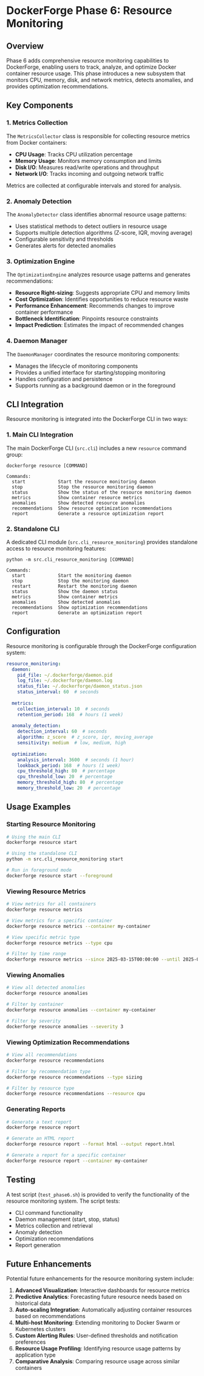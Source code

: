 # DockerForge Phase 6: Resource Monitoring

## Overview

Phase 6 adds comprehensive resource monitoring capabilities to DockerForge, enabling users to track, analyze, and optimize Docker container resource usage. This phase introduces a new subsystem that monitors CPU, memory, disk, and network metrics, detects anomalies, and provides optimization recommendations.

## Key Components

### 1. Metrics Collection

The `MetricsCollector` class is responsible for collecting resource metrics from Docker containers:

- **CPU Usage**: Tracks CPU utilization percentage
- **Memory Usage**: Monitors memory consumption and limits
- **Disk I/O**: Measures read/write operations and throughput
- **Network I/O**: Tracks incoming and outgoing network traffic

Metrics are collected at configurable intervals and stored for analysis.

### 2. Anomaly Detection

The `AnomalyDetector` class identifies abnormal resource usage patterns:

- Uses statistical methods to detect outliers in resource usage
- Supports multiple detection algorithms (Z-score, IQR, moving average)
- Configurable sensitivity and thresholds
- Generates alerts for detected anomalies

### 3. Optimization Engine

The `OptimizationEngine` analyzes resource usage patterns and generates recommendations:

- **Resource Right-sizing**: Suggests appropriate CPU and memory limits
- **Cost Optimization**: Identifies opportunities to reduce resource waste
- **Performance Enhancement**: Recommends changes to improve container performance
- **Bottleneck Identification**: Pinpoints resource constraints
- **Impact Prediction**: Estimates the impact of recommended changes

### 4. Daemon Manager

The `DaemonManager` coordinates the resource monitoring components:

- Manages the lifecycle of monitoring components
- Provides a unified interface for starting/stopping monitoring
- Handles configuration and persistence
- Supports running as a background daemon or in the foreground

## CLI Integration

Resource monitoring is integrated into the DockerForge CLI in two ways:

### 1. Main CLI Integration

The main DockerForge CLI (`src.cli`) includes a new `resource` command group:

```
dockerforge resource [COMMAND]

Commands:
  start            Start the resource monitoring daemon
  stop             Stop the resource monitoring daemon
  status           Show the status of the resource monitoring daemon
  metrics          Show container resource metrics
  anomalies        Show detected resource anomalies
  recommendations  Show resource optimization recommendations
  report           Generate a resource optimization report
```

### 2. Standalone CLI

A dedicated CLI module (`src.cli_resource_monitoring`) provides standalone access to resource monitoring features:

```
python -m src.cli_resource_monitoring [COMMAND]

Commands:
  start            Start the monitoring daemon
  stop             Stop the monitoring daemon
  restart          Restart the monitoring daemon
  status           Show the daemon status
  metrics          Show container metrics
  anomalies        Show detected anomalies
  recommendations  Show optimization recommendations
  report           Generate an optimization report
```

## Configuration

Resource monitoring is configurable through the DockerForge configuration system:

```yaml
resource_monitoring:
  daemon:
    pid_file: ~/.dockerforge/daemon.pid
    log_file: ~/.dockerforge/daemon.log
    status_file: ~/.dockerforge/daemon_status.json
    status_interval: 60  # seconds
  
  metrics:
    collection_interval: 10  # seconds
    retention_period: 168  # hours (1 week)
    
  anomaly_detection:
    detection_interval: 60  # seconds
    algorithm: z_score  # z_score, iqr, moving_average
    sensitivity: medium  # low, medium, high
    
  optimization:
    analysis_interval: 3600  # seconds (1 hour)
    lookback_period: 168  # hours (1 week)
    cpu_threshold_high: 80  # percentage
    cpu_threshold_low: 20  # percentage
    memory_threshold_high: 80  # percentage
    memory_threshold_low: 20  # percentage
```

## Usage Examples

### Starting Resource Monitoring

```bash
# Using the main CLI
dockerforge resource start

# Using the standalone CLI
python -m src.cli_resource_monitoring start

# Run in foreground mode
dockerforge resource start --foreground
```

### Viewing Resource Metrics

```bash
# View metrics for all containers
dockerforge resource metrics

# View metrics for a specific container
dockerforge resource metrics --container my-container

# View specific metric type
dockerforge resource metrics --type cpu

# Filter by time range
dockerforge resource metrics --since 2025-03-15T00:00:00 --until 2025-03-16T00:00:00
```

### Viewing Anomalies

```bash
# View all detected anomalies
dockerforge resource anomalies

# Filter by container
dockerforge resource anomalies --container my-container

# Filter by severity
dockerforge resource anomalies --severity 3
```

### Viewing Optimization Recommendations

```bash
# View all recommendations
dockerforge resource recommendations

# Filter by recommendation type
dockerforge resource recommendations --type sizing

# Filter by resource type
dockerforge resource recommendations --resource cpu
```

### Generating Reports

```bash
# Generate a text report
dockerforge resource report

# Generate an HTML report
dockerforge resource report --format html --output report.html

# Generate a report for a specific container
dockerforge resource report --container my-container
```

## Testing

A test script (`test_phase6.sh`) is provided to verify the functionality of the resource monitoring system. The script tests:

- CLI command functionality
- Daemon management (start, stop, status)
- Metrics collection and retrieval
- Anomaly detection
- Optimization recommendations
- Report generation

## Future Enhancements

Potential future enhancements for the resource monitoring system include:

1. **Advanced Visualization**: Interactive dashboards for resource metrics
2. **Predictive Analytics**: Forecasting future resource needs based on historical data
3. **Auto-scaling Integration**: Automatically adjusting container resources based on recommendations
4. **Multi-host Monitoring**: Extending monitoring to Docker Swarm or Kubernetes clusters
5. **Custom Alerting Rules**: User-defined thresholds and notification preferences
6. **Resource Usage Profiling**: Identifying resource usage patterns by application type
7. **Comparative Analysis**: Comparing resource usage across similar containers
